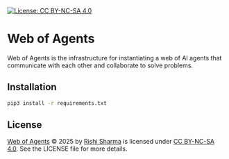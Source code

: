 [![License: CC BY-NC-SA 4.0](https://img.shields.io/badge/License-CC%20BY--NC--SA%204.0-lightgrey.svg)](https://creativecommons.org/licenses/by-nc-sa/4.0/)

# Web of Agents

Web of Agents is the infrastructure for instantiating a web of AI agents that communicate with each other and collaborate to solve problems.

## Installation
```bash
pip3 install -r requirements.txt
```

## License
[Web of Agents](https://github.com/rishi-s8/web-of-agents) © 2025 by [Rishi Sharma](https://rishisharma.netlify.app/) is licensed under [CC BY-NC-SA 4.0](https://creativecommons.org/licenses/by-nc-sa/4.0/?ref=chooser-v1).
See the LICENSE file for more details.
